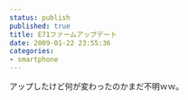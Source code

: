 ```yaml
---
status: publish
published: true
title: E71ファームアップデート
date: 2009-01-22 23:55:36
categories:
- smartphone
---
```

アップしたけど何が変わったのかまだ不明ｗｗ。
